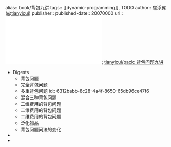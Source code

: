 alias:: book/背包九讲
tags:: [[dynamic-programming]], TODO
author:: 崔添翼 ([@tianyicui](https://github.com/tianyicui))
publisher::
published-date:: 20070000
url:: ![背包九讲.pdf](../assets/algo/dp/背包九讲.pdf); [tianyicui/pack: 背包问题九讲](https://github.com/tianyicui/pack)

- Digests
  - 背包问题
  - 完全背包问题
  - 多重背包问题
    id:: 6312babb-8c28-4a4f-8650-65db96ce47f6
  - 混合三种背包问题
  - 二维费用的背包问题
  - 二维费用的背包问题
  - 二维费用的背包问题
  - 泛化物品
  - 背包问题问法的变化
-
-
